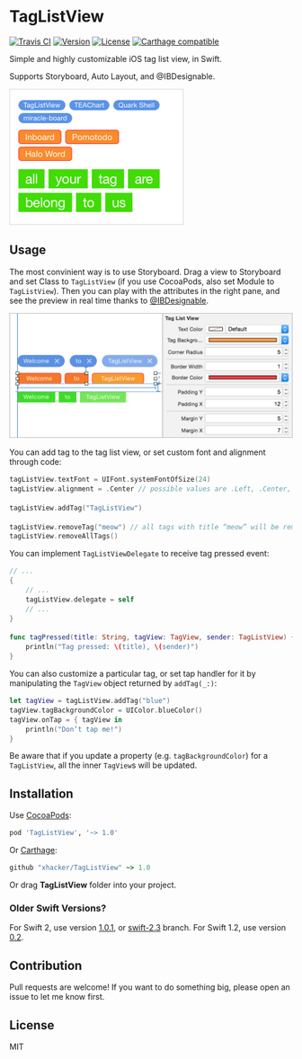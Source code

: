# TagListView

[![Travis CI](https://travis-ci.org/xhacker/TagListView.svg)](https://travis-ci.org/xhacker/TagListView)
[![Version](https://img.shields.io/cocoapods/v/TagListView.svg?style=flat)](http://cocoadocs.org/docsets/TagListView/)
[![License](https://img.shields.io/cocoapods/l/TagListView.svg?style=flat)](https://github.com/xhacker/TagListView/blob/master/LICENSE)
[![Carthage compatible](https://img.shields.io/badge/Carthage-compatible-4BC51D.svg?style=flat)](https://github.com/Carthage/Carthage)

Simple and highly customizable iOS tag list view, in Swift.

Supports Storyboard, Auto Layout, and @IBDesignable.

<img alt="Screenshot" src="Screenshots/Screenshot.png" width="310">

## Usage

The most convinient way is to use Storyboard. Drag a view to Storyboard and set Class to `TagListView` (if you use CocoaPods, also set Module to `TagListView`). Then you can play with the attributes in the right pane, and see the preview in real time thanks to [@IBDesignable](http://nshipster.com/ibinspectable-ibdesignable/).

<img alt="Interface Builder" src="Screenshots/InterfaceBuilder.png" width="566">

You can add tag to the tag list view, or set custom font and alignment through code:

```swift
tagListView.textFont = UIFont.systemFontOfSize(24)
tagListView.alignment = .Center // possible values are .Left, .Center, and .Right

tagListView.addTag("TagListView")

tagListView.removeTag("meow") // all tags with title “meow” will be removed
tagListView.removeAllTags()
```

You can implement `TagListViewDelegate` to receive tag pressed event:

```swift
// ...
{
    // ...
    tagListView.delegate = self
    // ...
}

func tagPressed(title: String, tagView: TagView, sender: TagListView) {
    println("Tag pressed: \(title), \(sender)")
}
```

You can also customize a particular tag, or set tap handler for it by manipulating the `TagView` object returned by `addTag(_:)`:

```swift
let tagView = tagListView.addTag("blue")
tagView.tagBackgroundColor = UIColor.blueColor()
tagView.onTap = { tagView in
    println("Don’t tap me!")
}
```

Be aware that if you update a property (e.g. `tagBackgroundColor`) for a `TagListView`, all the inner `TagView`s will be updated.

## Installation

Use [CocoaPods](https://github.com/CocoaPods/CocoaPods):

```ruby
pod 'TagListView', '~> 1.0'
```

Or [Carthage](https://github.com/Carthage/Carthage):

```ruby
github "xhacker/TagListView" ~> 1.0
```

Or drag **TagListView** folder into your project.

### Older Swift Versions?

For Swift 2, use version [1.0.1](https://github.com/xhacker/TagListView/releases/tag/1.0.1), or [swift-2.3](https://github.com/xhacker/TagListView/tree/swift-2.3) branch. For Swift 1.2, use version [0.2](https://github.com/xhacker/TagListView/releases/tag/0.2).

## Contribution

Pull requests are welcome! If you want to do something big, please open an issue to let me know first.

## License

MIT
